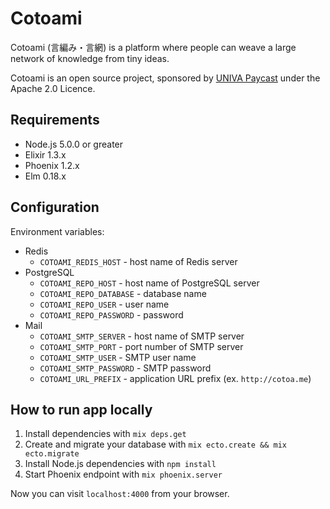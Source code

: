# Cotoami

Cotoami (言編み・言網) is a platform where people can weave a large network of knowledge from tiny ideas.

Cotoami is an open source project, sponsored by [UNIVA Paycast](https://www.univapay.com) under the Apache 2.0 Licence.

## Requirements

* Node.js 5.0.0 or greater
* Elixir 1.3.x
* Phoenix 1.2.x
* Elm 0.18.x

## Configuration 

Environment variables: 

* Redis
    * `COTOAMI_REDIS_HOST` - host name of Redis server
* PostgreSQL
    * `COTOAMI_REPO_HOST` - host name of PostgreSQL server
    * `COTOAMI_REPO_DATABASE` - database name
    * `COTOAMI_REPO_USER` - user name
    * `COTOAMI_REPO_PASSWORD` - password
* Mail
    * `COTOAMI_SMTP_SERVER` - host name of SMTP server
    * `COTOAMI_SMTP_PORT` - port number of SMTP server
    * `COTOAMI_SMTP_USER` - SMTP user name
    * `COTOAMI_SMTP_PASSWORD` - SMTP password
    * `COTOAMI_URL_PREFIX` - application URL prefix (ex. `http://cotoa.me`)

## How to run app locally

1. Install dependencies with `mix deps.get`
2. Create and migrate your database with `mix ecto.create && mix ecto.migrate`
3. Install Node.js dependencies with `npm install`
4. Start Phoenix endpoint with `mix phoenix.server`

Now you can visit `localhost:4000` from your browser.
